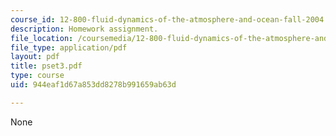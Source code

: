 ```yaml
---
course_id: 12-800-fluid-dynamics-of-the-atmosphere-and-ocean-fall-2004
description: Homework assignment.
file_location: /coursemedia/12-800-fluid-dynamics-of-the-atmosphere-and-ocean-fall-2004/944eaf1d67a853dd8278b991659ab63d_pset3.pdf
file_type: application/pdf
layout: pdf
title: pset3.pdf
type: course
uid: 944eaf1d67a853dd8278b991659ab63d

---
```

None